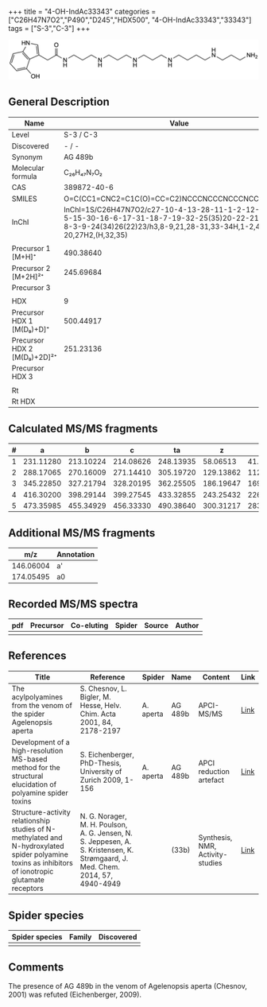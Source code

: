 +++
title = "4-OH-IndAc33343"
categories = ["C26H47N7O2","P490","D245","HDX500",
"4-OH-IndAc33343","33343"]
tags = ["S-3","C-3"]
+++

![](/img/4-OH-IndAc33343.png)

## General Description

| Name                        | Value       |
|-----------------------------|-------------|
| Level                       | S-3 / C-3   |
| Discovered                  | - / -       |
| Synonym                     | AG 489b     |
| Molecular formula           | C₂₆H₄₇N₇O₂  |
| CAS                         | 389872-40-6 |
| SMILES | O=C(CC1=CNC2=C1C(O)=CC=C2)NCCCNCCCNCCCNCCCCNCCCN  |
| InChI  | InChI=1S/C26H47N7O2/c27-10-4-13-28-11-1-2-12-29-14-5-15-30-16-6-17-31-18-7-19-32-25(35)20-22-21-33-23-8-3-9-24(34)26(22)23/h3,8-9,21,28-31,33-34H,1-2,4-7,10-20,27H2,(H,32,35)  |
|                             |             |
| Precursor 1 [M+H]⁺          | 490.38640   |
| Precursor 2 [M+2H]²⁺        | 245.69684   |
| Precursor 3                 |             |
|                             |             |
| HDX                         | 9           |
| Precursor HDX 1 [M(D₉)+D]⁺   | 500.44917   |
| Precursor HDX 2 [M(D₉)+2D]²⁺ | 251.23136   |
| Precursor HDX 3             |             |
|                             |             |
| Rt                          |             |
| Rt HDX                      |             |

## Calculated MS/MS fragments

| # | a         | b         | c         | ta        | z         | y         | tz        |
|---|-----------|-----------|-----------|-----------|-----------|-----------|-----------|
| 1 | 231.11280 | 213.10224 | 214.08626 | 248.13935 | 58.06513 | 41.03858 | 75.09167 |
| 2 | 288.17065 | 270.16009 | 271.14410 | 305.19720 | 129.13862 | 112.11208 | 146.16517 |
| 3 | 345.22850 | 327.21794 | 328.20195 | 362.25505 | 186.19647 | 169.16993 | 203.22302 |
| 4 | 416.30200 | 398.29144 | 399.27545 | 433.32855 | 243.25432 | 226.22777 | 260.28087 |
| 5 | 473.35985 | 455.34929 | 456.33330 | 490.38640 | 300.31217 | 283.28562 | 317.33872 |

## Additional MS/MS fragments

| m/z       | Annotation |
|-----------|------------|
| 146.06004    | a'   |
| 174.05495    | a0   |

## Recorded MS/MS spectra

| pdf | Precursor | Co-eluting | Spider | Source | Author |
|-----|-----------|------------|--------|--------|--------|
|     |           |            |        |        |        |

## References

| Title                                                                                                                                              | Reference                                                                                                                      | Spider    | Name    | Content                          | Link                                                                                                                          |
|----------------------------------------------------------------------------------------------------------------------------------------------------|--------------------------------------------------------------------------------------------------------------------------------|-----------|---------|----------------------------------|-------------------------------------------------------------------------------------------------------------------------------|
| The acylpolyamines from the venom of the spider Agelenopsis aperta                                                                                 | S. Chesnov, L. Bigler, M. Hesse, Helv. Chim. Acta 2001, 84, 2178-2197                                                          | A. aperta | AG 489b | APCI-MS/MS                       | [Link](https://onlinelibrary.wiley.com/doi/abs/10.1002/1522-2675%2820010815%2984%3A8%3C2178%3A%3AAID-HLCA2178%3E3.0.CO%3B2-N) |
| Development of a high-resolution MS-based method for the structural elucidation of polyamine spider toxins                                         | S. Eichenberger, PhD-Thesis, University of Zurich 2009, 1-156                                                                  | A. aperta | AG 489b | APCI reduction artefact          | [Link](https://www.zora.uzh.ch/id/eprint/12787/1/Eichenberger.pdf)                                                            |
| Structure-activity relationship studies of N-methylated and N-hydroxylated spider polyamine toxins as inhibitors of ionotropic glutamate receptors | N. G. Norager, M. H. Poulson, A. G. Jensen, N. S. Jeppesen, A. S. Kristensen, K. Strømgaard, J. Med. Chem. 2014, 57, 4940-4949 |           | (33b)   | Synthesis, NMR, Activity-studies | [Link](https://pubs.acs.org/doi/abs/10.1021/jm5004705)                                                                        |

## Spider species

| Spider species | Family | Discovered |
|----------------|--------|------------|
|                |        |            |

## Comments
The presence of AG 489b in the venom of Agelenopsis aperta (Chesnov, 2001) was refuted (Eichenberger, 2009).
